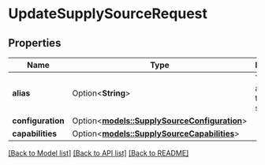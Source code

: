 # UpdateSupplySourceRequest

## Properties

Name | Type | Description | Notes
------------ | ------------- | ------------- | -------------
**alias** | Option<**String**> | The custom alias for this supply source | [optional]
**configuration** | Option<[**models::SupplySourceConfiguration**](SupplySourceConfiguration.md)> |  | [optional]
**capabilities** | Option<[**models::SupplySourceCapabilities**](SupplySourceCapabilities.md)> |  | [optional]

[[Back to Model list]](../README.md#documentation-for-models) [[Back to API list]](../README.md#documentation-for-api-endpoints) [[Back to README]](../README.md)


